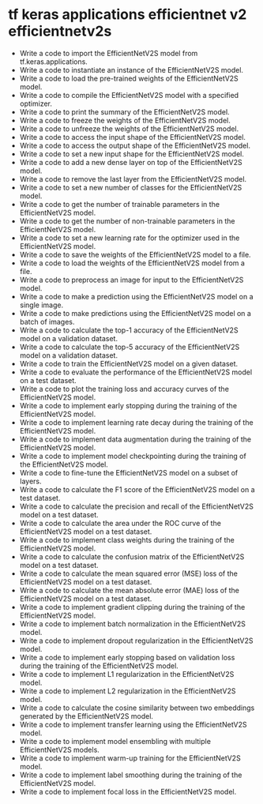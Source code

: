 # tf keras applications efficientnet v2 efficientnetv2s

- Write a code to import the EfficientNetV2S model from tf.keras.applications.
- Write a code to instantiate an instance of the EfficientNetV2S model.
- Write a code to load the pre-trained weights of the EfficientNetV2S model.
- Write a code to compile the EfficientNetV2S model with a specified optimizer.
- Write a code to print the summary of the EfficientNetV2S model.
- Write a code to freeze the weights of the EfficientNetV2S model.
- Write a code to unfreeze the weights of the EfficientNetV2S model.
- Write a code to access the input shape of the EfficientNetV2S model.
- Write a code to access the output shape of the EfficientNetV2S model.
- Write a code to set a new input shape for the EfficientNetV2S model.
- Write a code to add a new dense layer on top of the EfficientNetV2S model.
- Write a code to remove the last layer from the EfficientNetV2S model.
- Write a code to set a new number of classes for the EfficientNetV2S model.
- Write a code to get the number of trainable parameters in the EfficientNetV2S model.
- Write a code to get the number of non-trainable parameters in the EfficientNetV2S model.
- Write a code to set a new learning rate for the optimizer used in the EfficientNetV2S model.
- Write a code to save the weights of the EfficientNetV2S model to a file.
- Write a code to load the weights of the EfficientNetV2S model from a file.
- Write a code to preprocess an image for input to the EfficientNetV2S model.
- Write a code to make a prediction using the EfficientNetV2S model on a single image.
- Write a code to make predictions using the EfficientNetV2S model on a batch of images.
- Write a code to calculate the top-1 accuracy of the EfficientNetV2S model on a validation dataset.
- Write a code to calculate the top-5 accuracy of the EfficientNetV2S model on a validation dataset.
- Write a code to train the EfficientNetV2S model on a given dataset.
- Write a code to evaluate the performance of the EfficientNetV2S model on a test dataset.
- Write a code to plot the training loss and accuracy curves of the EfficientNetV2S model.
- Write a code to implement early stopping during the training of the EfficientNetV2S model.
- Write a code to implement learning rate decay during the training of the EfficientNetV2S model.
- Write a code to implement data augmentation during the training of the EfficientNetV2S model.
- Write a code to implement model checkpointing during the training of the EfficientNetV2S model.
- Write a code to fine-tune the EfficientNetV2S model on a subset of layers.
- Write a code to calculate the F1 score of the EfficientNetV2S model on a test dataset.
- Write a code to calculate the precision and recall of the EfficientNetV2S model on a test dataset.
- Write a code to calculate the area under the ROC curve of the EfficientNetV2S model on a test dataset.
- Write a code to implement class weights during the training of the EfficientNetV2S model.
- Write a code to calculate the confusion matrix of the EfficientNetV2S model on a test dataset.
- Write a code to calculate the mean squared error (MSE) loss of the EfficientNetV2S model on a test dataset.
- Write a code to calculate the mean absolute error (MAE) loss of the EfficientNetV2S model on a test dataset.
- Write a code to implement gradient clipping during the training of the EfficientNetV2S model.
- Write a code to implement batch normalization in the EfficientNetV2S model.
- Write a code to implement dropout regularization in the EfficientNetV2S model.
- Write a code to implement early stopping based on validation loss during the training of the EfficientNetV2S model.
- Write a code to implement L1 regularization in the EfficientNetV2S model.
- Write a code to implement L2 regularization in the EfficientNetV2S model.
- Write a code to calculate the cosine similarity between two embeddings generated by the EfficientNetV2S model.
- Write a code to implement transfer learning using the EfficientNetV2S model.
- Write a code to implement model ensembling with multiple EfficientNetV2S models.
- Write a code to implement warm-up training for the EfficientNetV2S model.
- Write a code to implement label smoothing during the training of the EfficientNetV2S model.
- Write a code to implement focal loss in the EfficientNetV2S model.